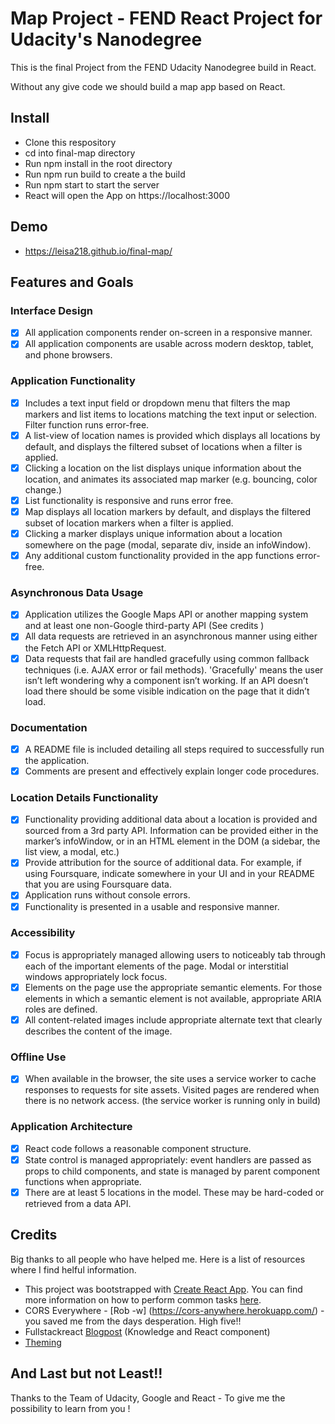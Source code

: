 # Map Project - FEND React Project for Udacity's Nanodegree

This is the final Project from the FEND Udacity Nanodegree build in React.

Without any give code we should build a map app based on React. 

## Install 
- Clone this respository
- cd into final-map directory
- Run npm install in the root directory
- Run npm run build to create a the build
- Run npm start to start the server
- React will open the App on https://localhost:3000

## Demo
- https://leisa218.github.io/final-map/

## Features and Goals

### Interface Design

- [x] All application components render on-screen in a responsive manner.
- [x] All application components are usable across modern desktop, tablet, and phone browsers.

### Application Functionality

- [x] Includes a text input field or dropdown menu that filters the map markers and list items to locations matching the text input or selection. Filter function runs error-free.
- [x] A list-view of location names is provided which displays all locations by default, and displays the filtered subset of locations when a filter is applied.
- [x] Clicking a location on the list displays unique information about the location, and animates its associated map marker (e.g. bouncing, color change.)
- [x] List functionality is responsive and runs error free.
- [x] Map displays all location markers by default, and displays the filtered subset of location markers when a filter is applied.
- [x] Clicking a marker displays unique information about a location somewhere on the page (modal, separate div, inside an infoWindow).
- [x] Any additional custom functionality provided in the app functions error-free.

### Asynchronous Data Usage

- [x] Application utilizes the Google Maps API or another mapping system and at least one non-Google third-party API (See credits )
- [x] All data requests are retrieved in an asynchronous manner using either the Fetch API or XMLHttpRequest.
- [x] Data requests that fail are handled gracefully using common fallback techniques (i.e. AJAX error or fail methods). 'Gracefully' means the user isn’t left wondering why a component isn’t working. If an API doesn’t load there should be some visible indication on the page that it didn’t load. 

### Documentation

- [x] A README file is included detailing all steps required to successfully run the application.
- [x] Comments are present and effectively explain longer code procedures.

### Location Details Functionality

- [x] Functionality providing additional data about a location is provided and sourced from a 3rd party API. Information can be provided either in the marker’s infoWindow, or in an HTML element in the DOM (a sidebar, the list view, a modal, etc.)
- [x] Provide attribution for the source of additional data. For example, if using Foursquare, indicate somewhere in your UI and in your README that you are using Foursquare data.
- [x] Application runs without console errors.
- [x] Functionality is presented in a usable and responsive manner.

### Accessibility

- [x] Focus is appropriately managed allowing users to noticeably tab through each of the important elements of the page. Modal or interstitial windows appropriately lock focus.
- [x] Elements on the page use the appropriate semantic elements. For those elements in which a semantic element is not available, appropriate ARIA roles are defined.
- [x] All content-related images include appropriate alternate text that clearly describes the content of the image. 

### Offline Use

- [x] When available in the browser, the site uses a service worker to cache responses to requests for site assets. Visited pages are rendered when there is no network access. (the service worker is running only in build)

### Application Architecture

- [x] React code follows a reasonable component structure.
- [x] State control is managed appropriately: event handlers are passed as props to child components, and state is managed by parent component functions when appropriate.
- [x] There are at least 5 locations in the model. These may be hard-coded or retrieved from a data API.

## Credits

Big thanks to all people who have helped me. Here is a list of resources where I find helful information.

- This project was bootstrapped with [Create React App](https://github.com/facebookincubator/create-react-app). You can find more information on how to perform common tasks [here](https://github.com/facebookincubator/create-react-app/blob/master/packages/react-scripts/template/README.md).
- CORS Everywhere - [Rob -w] (https://cors-anywhere.herokuapp.com/) - you saved me from the days desperation. High five!!
- Fullstackreact [Blogpost](https://www.fullstackreact.com/articles/how-to-write-a-google-maps-react-component/) (Knowledge and React component)
- [Theming](https://react-materialize.github.io/#/)

## And Last but not Least!!

Thanks to the Team of Udacity, Google and React - To give me the possibility to learn from you ! 

